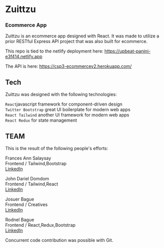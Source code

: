 # Zuittzu
### Ecommerce App

Zuittzu is an ecommerce app designed with React. It was made to utilize a prior RESTful Express API project that was also built for ecommerce. 

This repo is tied to the netlify deployment here:
https://upbeat-panini-e3f414.netlify.app

The API is here:
https://csp3-ecommercev2.herokuapp.com/

## Tech

Zuittzu was designed with the following technologies:

`React`javascript framework for component-driven design\
`Twitter Bootstrap` great UI boilerplate for modern web apps\
`React Tailwind` another UI framework for modern web apps\
`React Redux` for state management

## TEAM

This is the result of the following people's efforts:

Frances Ann Salaysay\
Frontend / Tailwind,Bootstrap\
[LinkedIn](https://www.linkedin.com/in/francesannsalaysay)

John Dariel Domdom\
Frontend / Tailwind,React\
[LinkedIn](https://www.linkedin.com/in/john-dariel-domdom-36bb72215/)

Josuer Bague\
Frontend / Creatives\
[LinkedIn](https://www.linkedin.com/in/josuer-bague/)


Rodnel Bague\
Frontend / React,Redux,Bootstrap\
[LinkedIn](https://www.linkedin.com/in/rodnel-bague-953274202/)

Concurrent code contribution was possible with Git.

